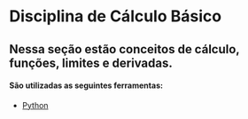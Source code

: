 # Disciplina de Cálculo Básico

## Nessa seção estão conceitos de cálculo, funções, limites e derivadas.

#### São utilizadas as seguintes ferramentas:

- [Python](https://www.python.org/)